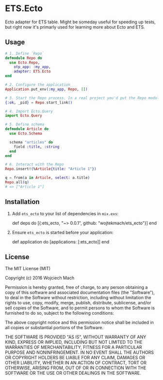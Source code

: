 # ETS.Ecto

Ecto adapter for ETS table. Might be someday useful for speeding up tests, but right now it's primarly used for learning more about Ecto and ETS.

## Usage

```elixir
# 1. Define `Repo`
defmodule Repo do
  use Ecto.Repo,
    otp_app: :my_app,
    adapter: ETS.Ecto
end

# 2. Configure the application
Application.put_env(:my_app, Repo, [])

# 3. Start the Repo process. In a real project you'd put the Repo module in your project's supervision tree:
{:ok, _pid} = Repo.start_link()

# 4. Import Ecto.Query
import Ecto.Query

# 5. Define schema
defmodule Article do
  use Ecto.Schema

  schema "articles" do
    field :title, :string
  end
end

# 6. Interact with the Repo
Repo.insert!(%Article{title: "Article 1"})

q = from(a in Article, select: a.title)
Repo.all(q)
# => ["Article 1"]
```

## Installation

  1. Add `ets_ecto` to your list of dependencies in `mix.exs`:

        def deps do
          [{:ets_ecto, "~> 0.0.1", github: "wojtekmach/ets_ecto"}]
        end

  2. Ensure `ets_ecto` is started before your application:

        def application do
          [applications: [:ets_ecto]]
        end

## License

The MIT License (MIT)

Copyright (c) 2016 Wojciech Mach

Permission is hereby granted, free of charge, to any person obtaining a copy of this software and associated documentation files (the "Software"), to deal in the Software without restriction, including without limitation the rights to use, copy, modify, merge, publish, distribute, sublicense, and/or sell copies of the Software, and to permit persons to whom the Software is furnished to do so, subject to the following conditions:

The above copyright notice and this permission notice shall be included in all copies or substantial portions of the Software.

THE SOFTWARE IS PROVIDED "AS IS", WITHOUT WARRANTY OF ANY KIND, EXPRESS OR IMPLIED, INCLUDING BUT NOT LIMITED TO THE WARRANTIES OF MERCHANTABILITY, FITNESS FOR A PARTICULAR PURPOSE AND NONINFRINGEMENT. IN NO EVENT SHALL THE AUTHORS OR COPYRIGHT HOLDERS BE LIABLE FOR ANY CLAIM, DAMAGES OR OTHER LIABILITY, WHETHER IN AN ACTION OF CONTRACT, TORT OR OTHERWISE, ARISING FROM, OUT OF OR IN CONNECTION WITH THE SOFTWARE OR THE USE OR OTHER DEALINGS IN THE SOFTWARE.
